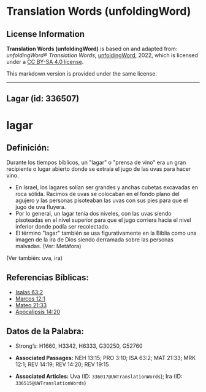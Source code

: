 # Translation Words (unfoldingWord)

## License Information

**Translation Words (unfoldingWord)** is based on and adapted from: _unfoldingWord® Translation Words_, [unfoldingWord](https://unfoldingword.org/utw), 2022, which is licensed under a [CC BY-SA 4.0 license](https://creativecommons.org/licenses/by-sa/4.0/legalcode.en).

This markdown version is provided under the same license.



--------------------------------

## Lagar (id: 336507)

lagar
=====

Definición:
-----------

Durante los tiempos bíblicos, un "lagar" o "prensa de vino" era un gran recipiente o lugar abierto donde se extraía el jugo de las uvas para hacer vino.

* En Israel, los lagares solían ser grandes y anchas cubetas excavadas en roca sólida. Racimos de uvas se colocaban en el fondo plano del agujero y las personas pisoteaban las uvas con sus pies para que el jugo de uva fluyera.
* Por lo general, un lagar tenía dos niveles, con las uvas siendo pisoteadas en el nivel superior para que el jugo corriera hacia el nivel inferior donde podía ser recolectado.
* El término "lagar" también se usa figurativamente en la Biblia como una imagen de la ira de Dios siendo derramada sobre las personas malvadas. (Ver: Metáfora)

(Ver también: uva, ira)

Referencias Bíblicas:
---------------------

* [Isaías 63:2](https://ref.ly/Isa63:2)
* [Marcos 12:1](https://ref.ly/Mark12:1)
* [Mateo 21:33](https://ref.ly/Matt21:33)
* [Apocalipsis 14:20](https://ref.ly/Rev14:20)

Datos de la Palabra:
--------------------

* Strong’s: H1660, H3342, H6333, G30250, G52760

* **Associated Passages:** NEH 13:15; PRO 3:10; ISA 63:2; MAT 21:33; MRK 12:1; REV 14:19; REV 14:20; REV 19:15
* **Associated Articles:** Uva (ID: `336017@UWTranslationWords`); Ira (ID: `336515@UWTranslationWords`)

